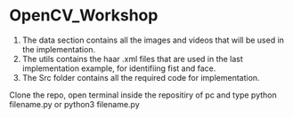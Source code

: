 # OpenCV_Workshop

1. The data section contains all the images and videos that will be used in the implementation.
2. The utils contains the haar .xml files that are used in the last implementation example, for identifiing fist and face.
3. The Src folder contains all the required code for implementation.

Clone the repo, open terminal inside the repositiry of pc and type
    python filename.py or 
    python3 filename.py
    

